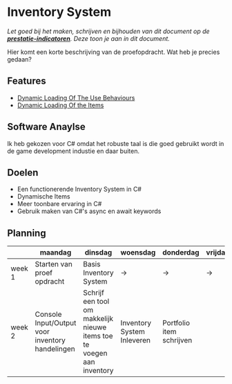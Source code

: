 # Inventory System
*Let goed bij het maken, schrijven en bijhouden van dit document op de **[prestatie-indicatoren](https://drive.google.com/drive/folders/1y8l0Zr4E8b6gYJui_pSzQaoWr-gEr6JN?usp=sharing)**. Deze toon je aan in dit document.*

Hier komt een korte beschrijving van de proefopdracht. Wat heb je precies gedaan? 

## Features
- [Dynamic Loading Of The Use Behaviours](https://github.com/lghenk/InventorySystem/blob/master/Inventory_System/BehaviourStack.cs)
- [Dynamic Loading Of the Items](https://github.com/lghenk/InventorySystem/blob/master/Inventory_System/ItemStack.cs)

## Software Anaylse 
Ik heb gekozen voor C# omdat het robuste taal is die goed gebruikt wordt in de game development industie en daar buiten.

## Doelen 
- Een functionerende Inventory System in C#
- Dynamische Items
- Meer toonbare ervaring in C#
- Gebruik maken van C#'s async en await keywords

## Planning 
| | maandag | dinsdag | woensdag | donderdag | vrijdag |
| --- | --- | --- | --- | --- | --- |
|week 1 | Starten van proef opdracht | Basis Inventory System | -> | -> | -> |
|week 2 | Console Input/Output voor inventory handelingen | Schrijf een tool om makkelijk nieuwe items toe te voegen aan inventory | Inventory System Inleveren | Portfolio item schrijven |
